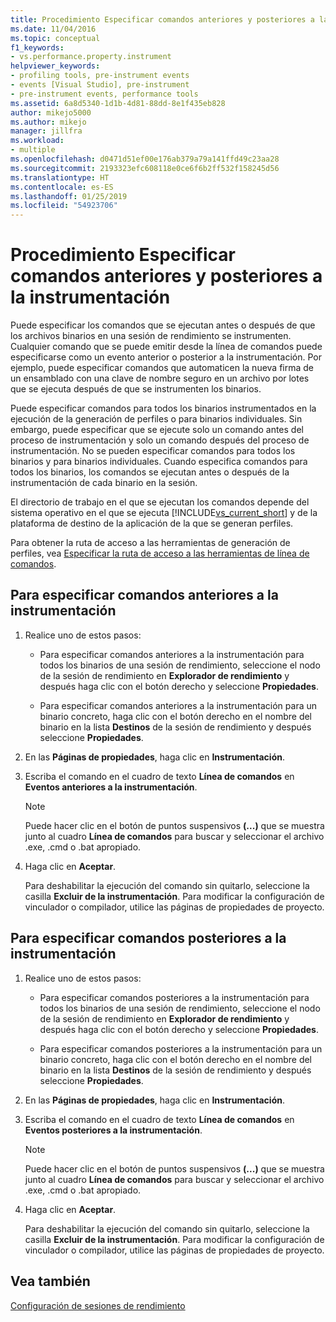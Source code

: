 ```yaml
---
title: Procedimiento Especificar comandos anteriores y posteriores a la instrumentación | Microsoft Docs
ms.date: 11/04/2016
ms.topic: conceptual
f1_keywords:
- vs.performance.property.instrument
helpviewer_keywords:
- profiling tools, pre-instrument events
- events [Visual Studio], pre-instrument
- pre-instrument events, performance tools
ms.assetid: 6a8d5340-1d1b-4d81-88dd-8e1f435eb828
author: mikejo5000
ms.author: mikejo
manager: jillfra
ms.workload:
- multiple
ms.openlocfilehash: d0471d51ef00e176ab379a79a141ffd49c23aa28
ms.sourcegitcommit: 2193323efc608118e0ce6f6b2ff532f158245d56
ms.translationtype: HT
ms.contentlocale: es-ES
ms.lasthandoff: 01/25/2019
ms.locfileid: "54923706"
---
```

# <a name="how-to-specify-pre--and-post-instrument-commands"></a>Procedimiento Especificar comandos anteriores y posteriores a la instrumentación

Puede especificar los comandos que se ejecutan antes o después de que los archivos binarios en una sesión de rendimiento se instrumenten. Cualquier comando que se puede emitir desde la línea de comandos puede especificarse como un evento anterior o posterior a la instrumentación. Por ejemplo, puede especificar comandos que automaticen la nueva firma de un ensamblado con una clave de nombre seguro en un archivo por lotes que se ejecuta después de que se instrumenten los binarios.

Puede especificar comandos para todos los binarios instrumentados en la ejecución de la generación de perfiles o para binarios individuales. Sin embargo, puede especificar que se ejecute solo un comando antes del proceso de instrumentación y solo un comando después del proceso de instrumentación. No se pueden especificar comandos para todos los binarios y para binarios individuales. Cuando especifica comandos para todos los binarios, los comandos se ejecutan antes o después de la instrumentación de cada binario en la sesión.

El directorio de trabajo en el que se ejecutan los comandos depende del sistema operativo en el que se ejecuta [!INCLUDE[vs_current_short](../code-quality/includes/vs_current_short_md.md)] y de la plataforma de destino de la aplicación de la que se generan perfiles.

Para obtener la ruta de acceso a las herramientas de generación de perfiles, vea [Especificar la ruta de acceso a las herramientas de línea de comandos](../profiling/specifying-the-path-to-profiling-tools-command-line-tools.md).

## <a name="to-specify-pre-instrument-commands"></a>Para especificar comandos anteriores a la instrumentación

1. Realice uno de estos pasos:

    - Para especificar comandos anteriores a la instrumentación para todos los binarios de una sesión de rendimiento, seleccione el nodo de la sesión de rendimiento en **Explorador de rendimiento** y después haga clic con el botón derecho y seleccione **Propiedades**.

    - Para especificar comandos anteriores a la instrumentación para un binario concreto, haga clic con el botón derecho en el nombre del binario en la lista **Destinos** de la sesión de rendimiento y después seleccione **Propiedades**.

2. En las **Páginas de propiedades**, haga clic en **Instrumentación**.

3. Escriba el comando en el cuadro de texto **Línea de comandos** en **Eventos anteriores a la instrumentación**.

    > [!NOTE]
    > Puede hacer clic en el botón de puntos suspensivos **(...)** que se muestra junto al cuadro **Línea de comandos** para buscar y seleccionar el archivo .exe, .cmd o .bat apropiado.

4. Haga clic en **Aceptar**.

     Para deshabilitar la ejecución del comando sin quitarlo, seleccione la casilla **Excluir de la instrumentación**. Para modificar la configuración de vinculador o compilador, utilice las páginas de propiedades de proyecto.

## <a name="to-specify-post-instrument-commands"></a>Para especificar comandos posteriores a la instrumentación

1. Realice uno de estos pasos:

    - Para especificar comandos posteriores a la instrumentación para todos los binarios de una sesión de rendimiento, seleccione el nodo de la sesión de rendimiento en **Explorador de rendimiento** y después haga clic con el botón derecho y seleccione **Propiedades**.

    - Para especificar comandos posteriores a la instrumentación para un binario concreto, haga clic con el botón derecho en el nombre del binario en la lista **Destinos** de la sesión de rendimiento y después seleccione **Propiedades**.

2. En las **Páginas de propiedades**, haga clic en **Instrumentación**.

3. Escriba el comando en el cuadro de texto **Línea de comandos** en **Eventos posteriores a la instrumentación**.

    > [!NOTE]
    > Puede hacer clic en el botón de puntos suspensivos **(...)** que se muestra junto al cuadro **Línea de comandos** para buscar y seleccionar el archivo .exe, .cmd o .bat apropiado.

4. Haga clic en **Aceptar**.

     Para deshabilitar la ejecución del comando sin quitarlo, seleccione la casilla **Excluir de la instrumentación**. Para modificar la configuración de vinculador o compilador, utilice las páginas de propiedades de proyecto.

## <a name="see-also"></a>Vea también

[Configuración de sesiones de rendimiento](../profiling/configuring-performance-sessions.md)
